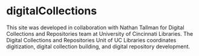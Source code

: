 # digitalCollections
This site was developed in collaboration with Nathan Tallman for Digital Collections and Repositories team at University of Cincinnati Libraries. The Digital Collections and Repositories Unit of UC Libraries coordinates digitization, digital collection building, and digital repository development.
